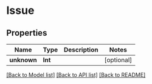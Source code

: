 # Issue

## Properties
Name | Type | Description | Notes
------------ | ------------- | ------------- | -------------
**unknown** | **Int** |  | [optional] 

[[Back to Model list]](../README.md#documentation-for-models) [[Back to API list]](../README.md#documentation-for-api-endpoints) [[Back to README]](../README.md)


